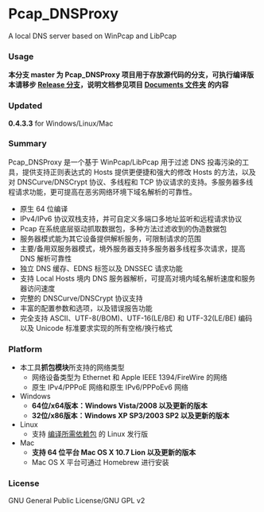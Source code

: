 ﻿Pcap_DNSProxy
=====
A local DNS server based on WinPcap and LibPcap

### Usage
**本分支 master 为 Pcap_DNSProxy 项目用于存放源代码的分支，可执行编译版本请移步 [Release 分支](https://github.com/chengr28/Pcap_DNSProxy/tree/Release)，说明文档参见项目 [Documents 文件夹](https://github.com/chengr28/Pcap_DNSProxy/tree/master/Documents) 的内容**

### Updated
**0.4.3.3** for Windows/Linux/Mac

### Summary
Pcap_DNSProxy 是一个基于 WinPcap/LibPcap 用于过滤 DNS 投毒污染的工具，提供支持正则表达式的 Hosts 提供更便捷和强大的修改 Hosts 的方法，以及对 DNSCurve/DNSCrypt 协议、多线程和 TCP 协议请求的支持。多服务器多线程请求功能，更可提高在恶劣网络环境下域名解析的可靠性。
* 原生 64 位编译
* IPv4/IPv6 协议双栈支持，并可自定义多端口多地址监听和远程请求协议
* Pcap 在系统底层驱动抓取数据包，多种方法过滤收到的伪造数据包
* 服务器模式能为其它设备提供解析服务，可限制请求的范围
* 主要/备用双服务器模式，境外服务器支持多服务器多线程多次请求，提高 DNS 解析可靠性
* 独立 DNS 缓存、EDNS 标签以及 DNSSEC 请求功能
* 支持 Local Hosts 境内 DNS 服务器解析，可提高对境内域名解析速度和服务器访问速度
* 完整的 DNSCurve/DNSCrypt 协议支持
* 丰富的配置参数和选项，以及错误报告功能
* 完全支持 ASCII、UTF-8(/BOM)、UTF-16(LE/BE) 和 UTF-32(LE/BE) 编码以及 Unicode 标准要求实现的所有空格/换行格式

### Platform
* 本工具**抓包模块**所支持的网络类型
  * 网络设备类型为 Ethernet 和 Apple IEEE 1394/FireWire 的网络
  * 原生 IPv4/PPPoE 网络和原生 IPv6/PPPoEv6 网络
* Windows
  * **64位/x64版本：Windows Vista/2008 以及更新的版本**
  * **32位/x86版本：Windows XP SP3/2003 SP2 以及更新的版本**
* Linux
  * 支持 [编译所需依赖包](https://github.com/chengr28/Pcap_DNSProxy/tree/master/Documents) 的 Linux 发行版
* Mac
  * **支持 64 位平台 Mac OS X 10.7 Lion 以及更新的版本**
  * Mac OS X 平台可通过 Homebrew 进行安装

### License
GNU General Public License/GNU GPL v2
